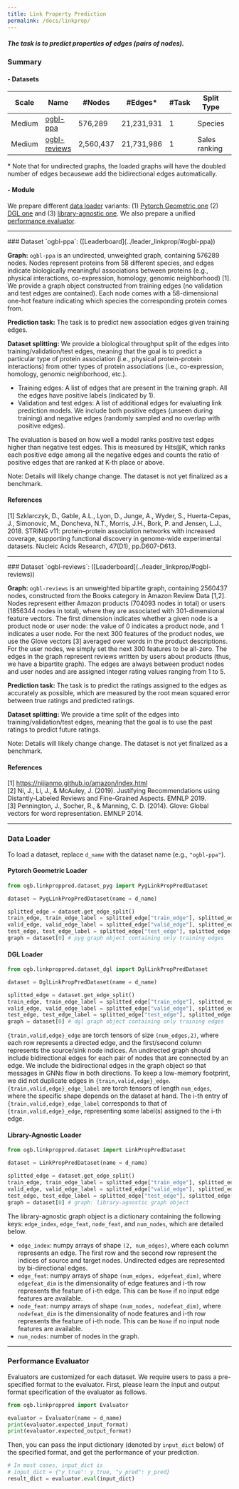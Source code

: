 ```yaml
---
title: Link Property Prediction
permalink: /docs/linkprop/
---
```


##### The task is to predict properties of edges (pairs of nodes).

### Summary

#### - Datasets

Scale | Name      | #Nodes | #Edges\* | #Task | Split Type   | Task Type     | Metric       |
|------------------|--------|----------|----------|-------------------------------------------------|-----------------------|----------------------------------|----------------|
Medium | [ogbl-ppa](#ogbl-ppa)         | 576,289 |    21,231,931 |     1      | Species  | Link prediction   |     Hits@K              |
Medium | [ogbl-reviews](#ogbl-reviews) | 2,560,437    | 21,731,986 | 1      |     Sales ranking   | Link value regression      |    RMSE         |


\* Note that for undirected graphs, the loaded graphs will have the doubled number of edges becausewe add the bidirectional edges automatically.

#### - Module
We prepare different [data loader](#loader) variants: (1) [Pytorch Geometric one](#pyg) (2) [DGL one](#dgl) and (3) [library-agnostic one](#libagn).
We also prepare a unified [performance evaluator](#eval).

----------
<a name="ogbl-ppa"/>
### Dataset `ogbl-ppa`: ([Leaderboard](../leader_linkprop/#ogbl-ppa))

**Graph:** `ogbl-ppa` is an undirected, unweighted graph, containing 576289 nodes. Nodes represent proteins from 58 different species, and edges indicate biologically meaningful associations between proteins (e.g., physical interactions, co-expression, homology, genomic neighborhood) [1]. We provide a graph object constructed from training edges (no validation and test edges are contained). Each node comes with a 58-dimensional one-hot feature indicating which species the corresponding protein comes from. 

**Prediction task:** The task is to predict new association edges given training edges. 

**Dataset splitting:** We provide a biological throughput split of the edges into training/validation/test edges, meaning that the goal is to predict a particular type of protein association (i.e., physical protein-protein interactions) from other types of protein associations (i.e., co-expression, homology, genomic neighborhood, etc.).

- Training edges: A list of edges that are present in the training graph. All the edges have positive labels (indicated by 1).
- Validation and test edges: A list of additional edges for evaluating link prediction models. We include both positive edges (unseen during training) and negative edges (randomly sampled and no overlap with positive edges).

The evaluation is based on how well a model ranks positive test edges higher than negative test edges. This is measured by Hits@K, which ranks each positive edge among all the negative edges and counts the ratio of positive edges that are ranked at K-th place or above.

Note: Details will likely change change. The dataset is not yet finalized as a benchmark. 

#### References

[1] Szklarczyk, D., Gable, A.L., Lyon, D., Junge, A., Wyder, S., Huerta-Cepas, J., Simonovic, M., Doncheva, N.T., Morris, J.H., Bork, P. and Jensen, L.J., 2018. STRING v11: protein–protein association networks with increased coverage, supporting functional discovery in genome-wide experimental datasets. Nucleic Acids Research, 47(D1), pp.D607-D613.

----------
<a name="ogbl-reviews"/>
### Dataset `ogbl-reviews`: ([Leaderboard](../leader_linkprop/#ogbl-reviews))

**Graph:** `ogbl-reviews` is an unweighted bipartite graph, containing 2560437 nodes, constructed from the Books category in Amazon Review Data [1,2]. Nodes represent either Amazon products (704093 nodes in total) or users (1856344 nodes in total), where they are associated with 301-dimensional feature vectors. The first dimension indicates whether a given node is a product node or user node: the value of 0 indicates a product node, and 1 indicates a user node. For the next 300 features of the product nodes, we use the Glove vectors [3] averaged over words in the product descriptions. For the user nodes, we simply set the next 300 features to be all-zero.
The edges in the graph represent reviews written by users about products (thus, we have a bipartite graph).
The edges are always between product nodes and user nodes and are assigned integer rating values ranging from 1 to 5.

**Prediction task:** 
The task is to predict the ratings assigned to the edges as accurately as possible, which are measured by the root mean squared error between true ratings and predicted ratings.

**Dataset splitting:** We provide a time split of the edges into training/validation/test edges, meaning that the goal is to use the past ratings to predict future ratings.

Note: Details will likely change change. The dataset is not yet finalized as a benchmark. 

#### References

[1] https://nijianmo.github.io/amazon/index.html <br/>
[2] Ni, J., Li, J., & McAuley, J. (2019). Justifying Recommendations using Distantly-Labeled Reviews and Fine-Grained Aspects. EMNLP 2019. <br/>
[3] Pennington, J., Socher, R., & Manning, C. D. (2014). Glove: Global vectors for word representation. EMNLP 2014.

----------

<a name="loader"/>

### Data Loader

To load a dataset, replace `d_name` with the dataset name (e.g., `"ogbl-ppa"`).

<a name="pyg"/>

#### Pytorch Geometric Loader

```python
from ogb.linkproppred.dataset_pyg import PygLinkPropPredDataset

dataset = PygLinkPropPredDataset(name = d_name) 

splitted_edge = dataset.get_edge_split()
train_edge, train_edge_label = splitted_edge["train_edge"], splitted_edge["train_edge_label"]
valid_edge, valid_edge_label = splitted_edge["valid_edge"], splitted_edge["valid_edge_label"]
test_edge, test_edge_label = splitted_edge["test_edge"], splitted_edge["test_edge_label"]
graph = dataset[0] # pyg graph object containing only training edges
```

<a name="dgl"/>

#### DGL Loader

```python
from ogb.linkproppred.dataset_dgl import DglLinkPropPredDataset

dataset = DglLinkPropPredDataset(name = d_name)

splitted_edge = dataset.get_edge_split()
train_edge, train_edge_label = splitted_edge["train_edge"], splitted_edge["train_edge_label"]
valid_edge, valid_edge_label = splitted_edge["valid_edge"], splitted_edge["valid_edge_label"]
test_edge, test_edge_label = splitted_edge["test_edge"], splitted_edge["test_edge_label"]
graph = dataset[0] # dgl graph object containing only training edges
```
`{train,valid,edge}_edge` are torch tensors of size `(num_edges,2)`, where each row represents a directed edge, and the first/second column represents the source/sink node indices. 
An undirected graph should include bidirectional edges for each pair of nodes that are connected by an edge. We include the bidirectional edges in the graph object so that messages in GNNs flow in both directions. To keep a low-memory footprint, we did not duplicate edges in `{train,valid,edge}_edge`.
`{train,valid,edge}_edge_label` are torch tensors of length `num_edges`, where the specific shape depends on the dataset at hand. The i-th entry of `{train,valid,edge}_edge_label` corresponds to that of `{train,valid,edge}_edge`, representing some label(s) assigned to the i-th edge.

<a name="libagn"/>

#### Library-Agnostic Loader
```python
from ogb.linkproppred.dataset import LinkPropPredDataset

dataset = LinkPropPredDataset(name = d_name)

splitted_edge = dataset.get_edge_split()
train_edge, train_edge_label = splitted_edge["train_edge"], splitted_edge["train_edge_label"]
valid_edge, valid_edge_label = splitted_edge["valid_edge"], splitted_edge["valid_edge_label"]
test_edge, test_edge_label = splitted_edge["test_edge"], splitted_edge["test_edge_label"]
graph = dataset[0] # graph: library-agnostic graph object
```
The library-agnostic graph object is a dictionary containing the following keys: `edge_index`, `edge_feat`, `node_feat`, and `num_nodes`, which are detailed below.
- `edge_index`: numpy arrays of shape `(2, num_edges)`, where each column represents an edge. The first row and the second row represent the indices of source and target nodes. Undirected edges are represented by bi-directional edges.
- `edge_feat`: numpy arrays of shape `(num_edges, edgefeat_dim)`, where `edgefeat_dim` is the dimensionality of edge features and i-th row represents the feature of i-th edge. This can be `None` if no input edge features are available.
- `node_feat`: numpy arrays of shape `(num_nodes, nodefeat_dim)`, where `nodefeat_dim` is the dimensionality of node features and i-th row represents the feature of i-th node. This can be `None` if no input node features are available.
- `num_nodes`: number of nodes in the graph.

----------

<a name="eval"/>

### Performance Evaluator

Evaluators are customized for each dataset.
We require users to pass a pre-specified format to the evaluator.
First, please learn the input and output format specification of the evaluator as follows.

```python
from ogb.linkproppred import Evaluator

evaluator = Evaluator(name = d_name)
print(evaluator.expected_input_format) 
print(evaluator.expected_output_format) 
```

Then, you can pass the input dictionary (denoted by `input_dict` below) of the specified format, and get the performance of your prediction.

```python
# In most cases, input_dict is
# input_dict = {"y_true": y_true, "y_pred": y_pred}
result_dict = evaluator.eval(input_dict)
```

